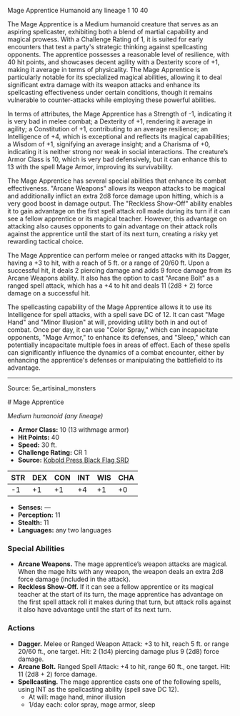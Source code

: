 <MonsterName/>Mage Apprentice</MonsterName>
<CreatureType/>Humanoid</CreatureType>
<Subtype/>any lineage</Subtype>
<CR/>1</CR>
<AC/>10</AC>
<HP/>40</HP>
<summary>The Mage Apprentice is a Medium humanoid creature that serves as an aspiring spellcaster, exhibiting both a blend of martial capability and magical prowess. With a Challenge Rating of 1, it is suited for early encounters that test a party's strategic thinking against spellcasting opponents. The apprentice possesses a reasonable level of resilience, with 40 hit points, and showcases decent agility with a Dexterity score of +1, making it average in terms of physicality. The Mage Apprentice is particularly notable for its specialized magical abilities, allowing it to deal significant extra damage with its weapon attacks and enhance its spellcasting effectiveness under certain conditions, though it remains vulnerable to counter-attacks while employing these powerful abilities.</summary>

<detail>

In terms of attributes, the Mage Apprentice has a Strength of -1, indicating it is very bad in melee combat; a Dexterity of +1, rendering it average in agility; a Constitution of +1, contributing to an average resilience; an Intelligence of +4, which is exceptional and reflects its magical capabilities; a Wisdom of +1, signifying an average insight; and a Charisma of +0, indicating it is neither strong nor weak in social interactions. The creature’s Armor Class is 10, which is very bad defensively, but it can enhance this to 13 with the spell Mage Armor, improving its survivability.

The Mage Apprentice has several special abilities that enhance its combat effectiveness. "Arcane Weapons" allows its weapon attacks to be magical and additionally inflict an extra 2d8 force damage upon hitting, which is a very good boost in damage output. The "Reckless Show-Off" ability enables it to gain advantage on the first spell attack roll made during its turn if it can see a fellow apprentice or its magical teacher. However, this advantage on attacking also causes opponents to gain advantage on their attack rolls against the apprentice until the start of its next turn, creating a risky yet rewarding tactical choice.

The Mage Apprentice can perform melee or ranged attacks with its Dagger, having a +3 to hit, with a reach of 5 ft. or a range of 20/60 ft. Upon a successful hit, it deals 2 piercing damage and adds 9 force damage from its Arcane Weapons ability. It also has the option to cast "Arcane Bolt" as a ranged spell attack, which has a +4 to hit and deals 11 (2d8 + 2) force damage on a successful hit.

The spellcasting capability of the Mage Apprentice allows it to use its Intelligence for spell attacks, with a spell save DC of 12. It can cast "Mage Hand" and "Minor Illusion" at will, providing utility both in and out of combat. Once per day, it can use "Color Spray," which can incapacitate opponents, "Mage Armor," to enhance its defenses, and "Sleep," which can potentially incapacitate multiple foes in areas of effect. Each of these spells can significantly influence the dynamics of a combat encounter, either by enhancing the apprentice's defenses or manipulating the battlefield to its advantage.</detail>



---

Source: 5e_artisinal_monsters

<statblock>
# Mage Apprentice

*Medium humanoid (any lineage)*

- **Armor Class:** 10 (13 withmage armor)
- **Hit Points:** 40
- **Speed:** 30 ft.
- **Challenge Rating:** CR 1
- **Source:** [Kobold Press Black Flag SRD](https://koboldpress.com/black-flag-roleplaying/)

| STR | DEX | CON | INT | WIS | CHA |
| --- | --- | --- | --- | --- | --- |
| -1 | +1 | +1 | +4 | +1 | +0 |

- **Senses:** —
- **Perception:** 11
- **Stealth:** 11
- **Languages:** any two languages

### Special Abilities

- **Arcane Weapons.** The mage apprentice’s weapon attacks are magical. When the mage hits with any weapon, the weapon deals an extra 2d8 force damage (included in the attack).
- **Reckless Show-Off.** If it can see a fellow apprentice or its magical teacher at the start of its turn, the mage apprentice has advantage on the first spell attack roll it makes during that turn, but attack rolls against it also have advantage until the start of its next turn.

### Actions

- **Dagger.** Melee or Ranged Weapon Attack: +3 to hit, reach 5 ft. or range 20/60 ft., one target. Hit: 2 (1d4) piercing damage plus 9 (2d8) force damage.
- **Arcane Bolt.** Ranged Spell Attack: +4 to hit, range 60 ft., one target. Hit: 11 (2d8 + 2) force damage.
- **Spellcasting.** The mage apprentice casts one of the following spells, using INT as the spellcasting ability (spell save DC 12).
	- At will: mage hand, minor illusion
	- 1/day each: color spray, mage armor, sleep

</statblock>


